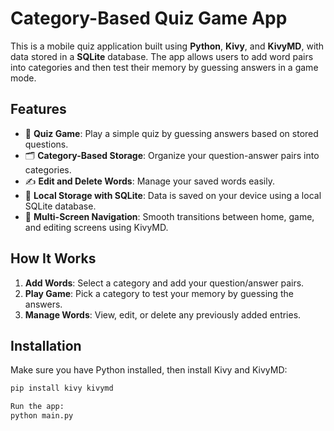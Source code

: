 # Category-Based Quiz Game App

This is a mobile quiz application built using **Python**, **Kivy**, and **KivyMD**, with data stored in a **SQLite** database. The app allows users to add word pairs into categories and then test their memory by guessing answers in a game mode.

## Features

- 🧠 **Quiz Game**: Play a simple quiz by guessing answers based on stored questions.
- 🗂️ **Category-Based Storage**: Organize your question-answer pairs into categories.
- ✍️ **Edit and Delete Words**: Manage your saved words easily.
- 💾 **Local Storage with SQLite**: Data is saved on your device using a local SQLite database.
- 📱 **Multi-Screen Navigation**: Smooth transitions between home, game, and editing screens using KivyMD.

## How It Works

1. **Add Words**: Select a category and add your question/answer pairs.
2. **Play Game**: Pick a category to test your memory by guessing the answers.
3. **Manage Words**: View, edit, or delete any previously added entries.

## Installation

Make sure you have Python installed, then install Kivy and KivyMD:

```bash
pip install kivy kivymd

Run the app:
python main.py
